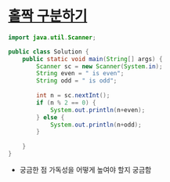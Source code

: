 # [홀짝 구분하기](https://school.programmers.co.kr/learn/courses/30/lessons/181944)
```java
import java.util.Scanner;

public class Solution {
    public static void main(String[] args) {
        Scanner sc = new Scanner(System.in);
        String even = " is even";
        String odd = " is odd";
        
        int n = sc.nextInt();
        if (n % 2 == 0) {
            System.out.println(n+even);
        } else {
            System.out.println(n+odd);
        }
        
    }
}
```

- 궁금한 점
가독성을 어떻게 높여야 할지 궁금함